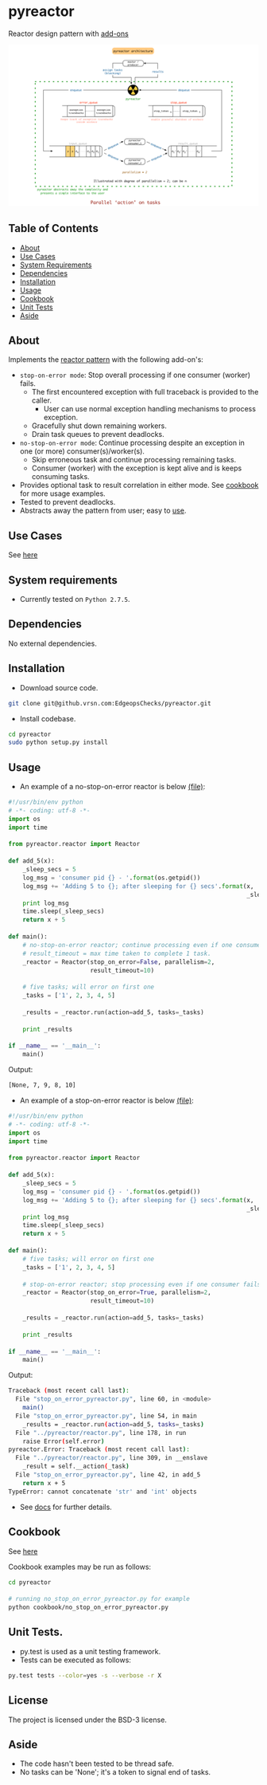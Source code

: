 # pyreactor
Reactor design pattern with [add-ons](#about)

![Pyreactor Architecture](./docs/pyreactor_architecture.png?raw=true "pyreactor architecture")

## Table of Contents
* [About](#about)
* [Use Cases](#use-cases)
* [System Requirements](#system-requirements)
* [Dependencies](#dependencies)
* [Installation](#installation)
* [Usage](#usage)
* [Cookbook](#cookbook)
* [Unit Tests](#unit-tests)
* [Aside](#aside)

## About
Implements the [reactor pattern](./docs/main.md#reactor-design-pattern) with the following add-on's:
 - `stop-on-error mode`: Stop overall processing if one consumer (worker) fails.
    - The first encountered exception with full traceback is provided to the caller.
        - User can use normal exception handling mechanisms to process exception.
    - Gracefully shut down remaining workers.
    - Drain task queues to prevent deadlocks.
 - `no-stop-on-error mode`: Continue processing despite an exception in one (or more) consumer(s)/worker(s).
    - Skip erroneous task and continue processing remaining tasks.
    - Consumer (worker) with the exception is kept alive and is keeps consuming tasks.
 - Provides optional task to result correlation in either mode. See [cookbook](#cookbook) for more usage examples. 
 - Tested to prevent deadlocks.
 - Abstracts away the pattern from user; easy to [use](#usage).

## Use Cases

See [here](./docs/main.md#use-case-for-reactor-pattern)

## System requirements
- Currently tested on `Python 2.7.5`.

## Dependencies
No external dependencies.

## Installation

- Download source code.
```bash
git clone git@github.vrsn.com:EdgeopsChecks/pyreactor.git
```

- Install codebase.
```bash
cd pyreactor
sudo python setup.py install
```

## Usage
- An example of a no-stop-on-error reactor is below [(file)](./docs/cookbook/no_stop_on_error_pyreactor.py):
```python
#!/usr/bin/env python
# -*- coding: utf-8 -*-
import os
import time

from pyreactor.reactor import Reactor

def add_5(x):
    _sleep_secs = 5
    log_msg = 'consumer pid {} - '.format(os.getpid())
    log_msg += 'Adding 5 to {}; after sleeping for {} secs'.format(x,
                                                                   _sleep_secs)
    print log_msg
    time.sleep(_sleep_secs)
    return x + 5

def main():
    # no-stop-on-error reactor; continue processing even if one consumer fails
    # result_timeout = max time taken to complete 1 task.
    _reactor = Reactor(stop_on_error=False, parallelism=2,
                       result_timeout=10)

    # five tasks; will error on first one
    _tasks = ['1', 2, 3, 4, 5]

    _results = _reactor.run(action=add_5, tasks=_tasks)

    print _results
    
if __name__ == '__main__':
    main()
```

Output:
```bash
[None, 7, 9, 8, 10]
```

- An example of a stop-on-error reactor is below [(file)](./docs/cookbook/stop_on_error_pyreactor.py):
```python
#!/usr/bin/env python
# -*- coding: utf-8 -*-
import os
import time

from pyreactor.reactor import Reactor

def add_5(x):
    _sleep_secs = 5
    log_msg = 'consumer pid {} - '.format(os.getpid())
    log_msg += 'Adding 5 to {}; after sleeping for {} secs'.format(x,
                                                                   _sleep_secs)
    print log_msg
    time.sleep(_sleep_secs)
    return x + 5

def main():
    # five tasks; will error on first one
    _tasks = ['1', 2, 3, 4, 5]

    # stop-on-error reactor; stop processing even if one consumer fails
    _reactor = Reactor(stop_on_error=True, parallelism=2,
                       result_timeout=10)

    _results = _reactor.run(action=add_5, tasks=_tasks)

    print _results
    
if __name__ == '__main__':
    main()
```

Output:
```bash
Traceback (most recent call last):
  File "stop_on_error_pyreactor.py", line 60, in <module>
    main()
  File "stop_on_error_pyreactor.py", line 54, in main
    _results = _reactor.run(action=add_5, tasks=_tasks)
  File "../pyreactor/reactor.py", line 178, in run
    raise Error(self.error)
pyreactor.Error: Traceback (most recent call last):
  File "../pyreactor/reactor.py", line 309, in __enslave
    _result = self.__action(_task)
  File "stop_on_error_pyreactor.py", line 42, in add_5
    return x + 5
TypeError: cannot concatenate 'str' and 'int' objects
```

- See [docs](./docs/main.md) for further details.

## Cookbook

See [here](./docs/cookbook)

Cookbook examples may be run as follows:
```bash
cd pyreactor

# running no_stop_on_error_pyreactor.py for example
python cookbook/no_stop_on_error_pyreactor.py
```

## Unit Tests.
- py.test is used as a unit testing framework.
- Tests can be executed as follows:
```bash
py.test tests --color=yes -s --verbose -r X
```

##  License

The project is licensed under the BSD-3 license.

## Aside
- The code hasn't been tested to be thread safe.
- No tasks can be 'None'; it's a token to signal end of tasks.
